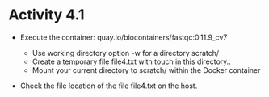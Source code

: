 # Activity 4.1

- Execute the container: quay.io/biocontainers/fastqc:0.11.9_cv7 

  - Use working directory option -w for a directory scratch/ 
  - Create a temporary file file4.txt with touch in this directory..
  - Mount your current directory to scratch/ within the Docker container 

- Check the file location of the file file4.txt on the host.

